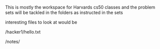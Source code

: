 This is mostly the workspace for Harvards cs50 classes
and the problem sets will be tackled in the folders as instructed in the sets 

interesting files to look at would be 

/hacker1/hello.txt 

/notes/


